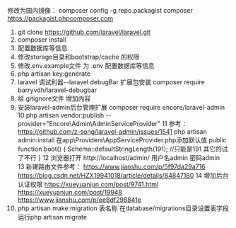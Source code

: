 修改为国内镜像：
    composer config -g repo.packagist composer https://packagist.phpcomposer.com
1. git clone https://github.com/laravel/laravel.git
2. composer install
3. 配置数据库等信息
4. 修改storage目录和bootstrap/cache 的权限
5. 修改.env.example文件 为  .env 配置数据库等信息 
6. php artisan key:generate
7. laravel 调试利器--laravel debugBar 扩展包安装    composer require barryvdh/laravel-debugbar
8. 给.gitignore文件 增加内容
9. 安装laravel-admin后台管理扩展 composer require encore/laravel-admin
10 php artisan vendor:publish --provider="Encore\Admin\AdminServiceProvider"
11 参考：https://github.com/z-song/laravel-admin/issues/1541
   php artisan admin:install
   在app\Providers\AppServiceProvider.php添加默认值
   public function boot()
   {
       Schema::defaultStringLength(191); //只能是191 其它的试了不行
   }
12 浏览器打开 http://localhost/admin/  用户名admin 密码admin   
13 新建路由文件参考： 
   https://www.jianshu.com/p/5f97da29a716
   https://blog.csdn.net/HZX19941018/article/details/84847180
14 增加后台认证权限 
    https://xueyuanjun.com/post/9741.html
    https://xueyuanjun.com/post/19948   
    https://www.jianshu.com/p/ee8df298841e
15. php artisan make:migration 表名称
   在database/migrations目录设置表字段
   运行php artisan migrate    